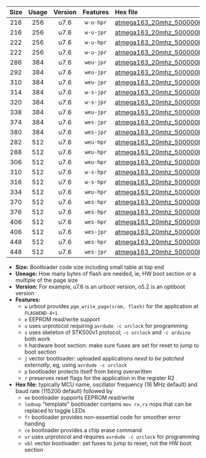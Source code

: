 |Size|Usage|Version|Features|Hex file|
|:-:|:-:|:-:|:-:|:--|
|216|256|u7.6|`w-u-hpr`|[atmega163_20mhz_500000bps_ur.hex](https://raw.githubusercontent.com/stefanrueger/urboot/main//atmega163_20mhz_500000bps_ur.hex)|
|216|256|u7.6|`w-u-jpr`|[atmega163_20mhz_500000bps_ur_vbl.hex](https://raw.githubusercontent.com/stefanrueger/urboot/main//atmega163_20mhz_500000bps_ur_vbl.hex)|
|222|256|u7.6|`w-u-hpr`|[atmega163_20mhz_500000bps_lednop_ur.hex](https://raw.githubusercontent.com/stefanrueger/urboot/main//atmega163_20mhz_500000bps_lednop_ur.hex)|
|222|256|u7.6|`w-u-jpr`|[atmega163_20mhz_500000bps_lednop_ur_vbl.hex](https://raw.githubusercontent.com/stefanrueger/urboot/main//atmega163_20mhz_500000bps_lednop_ur_vbl.hex)|
|286|384|u7.6|`weu-jpr`|[atmega163_20mhz_500000bps_ee_ur_vbl.hex](https://raw.githubusercontent.com/stefanrueger/urboot/main//atmega163_20mhz_500000bps_ee_ur_vbl.hex)|
|292|384|u7.6|`weu-jpr`|[atmega163_20mhz_500000bps_ee_lednop_ur_vbl.hex](https://raw.githubusercontent.com/stefanrueger/urboot/main//atmega163_20mhz_500000bps_ee_lednop_ur_vbl.hex)|
|310|384|u7.6|`weu-jpr`|[atmega163_20mhz_500000bps_ee_lednop_fr_ur_vbl.hex](https://raw.githubusercontent.com/stefanrueger/urboot/main//atmega163_20mhz_500000bps_ee_lednop_fr_ur_vbl.hex)|
|314|384|u7.6|`w-s-jpr`|[atmega163_20mhz_500000bps_vbl.hex](https://raw.githubusercontent.com/stefanrueger/urboot/main//atmega163_20mhz_500000bps_vbl.hex)|
|320|384|u7.6|`w-s-jpr`|[atmega163_20mhz_500000bps_lednop_vbl.hex](https://raw.githubusercontent.com/stefanrueger/urboot/main//atmega163_20mhz_500000bps_lednop_vbl.hex)|
|338|384|u7.6|`weu-jpr`|[atmega163_20mhz_500000bps_ee_lednop_fr_ce_ur_vbl.hex](https://raw.githubusercontent.com/stefanrueger/urboot/main//atmega163_20mhz_500000bps_ee_lednop_fr_ce_ur_vbl.hex)|
|374|384|u7.6|`wes-jpr`|[atmega163_20mhz_500000bps_ee_vbl.hex](https://raw.githubusercontent.com/stefanrueger/urboot/main//atmega163_20mhz_500000bps_ee_vbl.hex)|
|380|384|u7.6|`wes-jpr`|[atmega163_20mhz_500000bps_ee_lednop_vbl.hex](https://raw.githubusercontent.com/stefanrueger/urboot/main//atmega163_20mhz_500000bps_ee_lednop_vbl.hex)|
|282|512|u7.6|`weu-hpr`|[atmega163_20mhz_500000bps_ee_ur.hex](https://raw.githubusercontent.com/stefanrueger/urboot/main//atmega163_20mhz_500000bps_ee_ur.hex)|
|288|512|u7.6|`weu-hpr`|[atmega163_20mhz_500000bps_ee_lednop_ur.hex](https://raw.githubusercontent.com/stefanrueger/urboot/main//atmega163_20mhz_500000bps_ee_lednop_ur.hex)|
|306|512|u7.6|`weu-hpr`|[atmega163_20mhz_500000bps_ee_lednop_fr_ur.hex](https://raw.githubusercontent.com/stefanrueger/urboot/main//atmega163_20mhz_500000bps_ee_lednop_fr_ur.hex)|
|310|512|u7.6|`w-s-hpr`|[atmega163_20mhz_500000bps.hex](https://raw.githubusercontent.com/stefanrueger/urboot/main//atmega163_20mhz_500000bps.hex)|
|316|512|u7.6|`w-s-hpr`|[atmega163_20mhz_500000bps_lednop.hex](https://raw.githubusercontent.com/stefanrueger/urboot/main//atmega163_20mhz_500000bps_lednop.hex)|
|334|512|u7.6|`weu-hpr`|[atmega163_20mhz_500000bps_ee_lednop_fr_ce_ur.hex](https://raw.githubusercontent.com/stefanrueger/urboot/main//atmega163_20mhz_500000bps_ee_lednop_fr_ce_ur.hex)|
|370|512|u7.6|`wes-hpr`|[atmega163_20mhz_500000bps_ee.hex](https://raw.githubusercontent.com/stefanrueger/urboot/main//atmega163_20mhz_500000bps_ee.hex)|
|376|512|u7.6|`wes-hpr`|[atmega163_20mhz_500000bps_ee_lednop.hex](https://raw.githubusercontent.com/stefanrueger/urboot/main//atmega163_20mhz_500000bps_ee_lednop.hex)|
|406|512|u7.6|`wes-hpr`|[atmega163_20mhz_500000bps_ee_lednop_fr.hex](https://raw.githubusercontent.com/stefanrueger/urboot/main//atmega163_20mhz_500000bps_ee_lednop_fr.hex)|
|406|512|u7.6|`wes-jpr`|[atmega163_20mhz_500000bps_ee_lednop_fr_vbl.hex](https://raw.githubusercontent.com/stefanrueger/urboot/main//atmega163_20mhz_500000bps_ee_lednop_fr_vbl.hex)|
|448|512|u7.6|`wes-hpr`|[atmega163_20mhz_500000bps_ee_lednop_fr_ce.hex](https://raw.githubusercontent.com/stefanrueger/urboot/main//atmega163_20mhz_500000bps_ee_lednop_fr_ce.hex)|
|448|512|u7.6|`wes-jpr`|[atmega163_20mhz_500000bps_ee_lednop_fr_ce_vbl.hex](https://raw.githubusercontent.com/stefanrueger/urboot/main//atmega163_20mhz_500000bps_ee_lednop_fr_ce_vbl.hex)|

- **Size:** Bootloader code size including small table at top end
- **Useage:** How many bytes of flash are needed, ie, HW boot section or a multiple of the page size
- **Version:** For example, u7.6 is an urboot version, o5.2 is an optiboot version
- **Features:**
  + `w` urboot provides `pgm_write_page(sram, flash)` for the application at `FLASHEND-4+1`
  + `e` EEPROM read/write support
  + `u` uses urprotocol requiring `avrdude -c urclock` for programming
  + `s` uses skeleton of STK500v1 protocol; `-c urclock` and `-c arduino` both work
  + `h` hardware boot section: make sure fuses are set for reset to jump to boot section
  + `j` vector bootloader: uploaded applications *need to be patched externally*, eg, using `avrdude -c urclock`
  + `p` bootloader protects itself from being overwritten
  + `r` preserves reset flags for the application in the register R2
- **Hex file:** typically MCU name, oscillator frequency (16 MHz default) and baud rate (115200 default) followed by
  + `ee` bootloader supports EEPROM read/write
  + `lednop` "template" bootloader contains `mov rx,rx` nops that can be replaced to toggle LEDs
  + `fr` bootloader provides non-essential code for smoother error handing
  + `ce` bootloader provides a chip erase command
  + `ur` uses urprotocol and requires `avrdude -c urclock` for programming
  + `vbl` vector bootloader: set fuses to jump to reset, not the HW boot section
